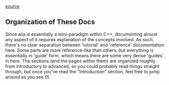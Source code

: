[source](README.md ':include')

Organization of These Docs
--------------------------

Since alia is essentially a mini-paradigm within C++, documenting almost any
aspect of it requires explanation of the concepts involved. As such, there's no
clear separation between 'tutorial' and 'reference' documentation here. Some
parts are more reference-like than others, but everything is essentially in
'guide' form, which means there are some very dense 'guides' in here. The
sections (and the pages within them) are organized roughly from introductory to
advanced, so you could probably read things straight through, but once you've
read the "Introduction" section, feel free to jump around as you see fit.
